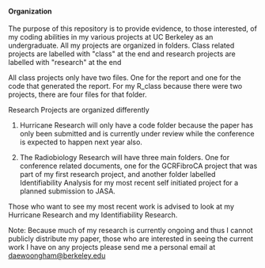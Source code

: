 #### Organization
The purpose of this repository is to provide evidence, to those interested, of my coding abilities in my various projects at UC Berkeley as an undergraduate. All my projects are organized in folders. Class related projects are labelled with "class" at the end and research projects are labelled with "research" at the end

All class projects only have two files. One for the report and one for the code that generated the report. For my R_class because there were two projects, there are four files for that folder.

Research Projects are organized differently
1) Hurricane Research will only have a code folder because the paper has only been submitted and is currently under review while the conference is expected to happen next year also.

2) The Radiobiology Research will have three main folders. One for conference related documents, one for the GCRFibroCA project that was part of my first research project, and another folder labelled Identifiability Analysis for my most recent self initiated project for a planned submission to JASA.

Those who want to see my most recent work is advised to look at my Hurricane Research and my Identifiability Research.

Note: Because much of my research is currently ongoing and thus I cannot publicly distribute my paper, those who are interested in seeing the current work I have on any projects please send me a personal email at daewoongham@berkeley.edu
